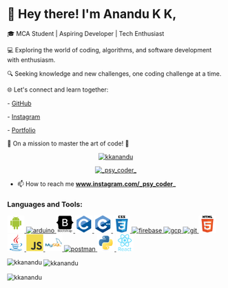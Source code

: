   <div class="bio-container">
        <h1>👋 Hey there! I'm Anandu K K, </h1>
        <p> 🎓 MCA Student | Aspiring Developer | Tech Enthusiast</p>
        <p>💻 Exploring the world of coding, algorithms, and software development with enthusiasm.</p>
        <p>🔍 Seeking knowledge and new challenges, one coding challenge at a time.</p>
        <p>🌐 Let's connect and learn together:</p>
        <p> - <a href="https://github.com/kkanandu">GitHub</a></p>
        <p> - <a href="https://www.instagram.com/_psy_coder_/">Instagram</a></p>
        <p> - <a href="https://kkanandu.github.io/portfolio//">Portfolio</a></p>
        <p>🌟 On a mission to master the art of code! 🚀</p>
    </div>
<!-- <h3 align="center">Student at AWH, Kuttikattoor🌟</h3> -->
<!-- <h3 align="center">Visit my Website Here.</h3>
<h4 align="center">https://kkanandu.github.io/portfolio//</h4> -->
<p align="center"> <a href="https://github.com/ryo-ma/github-profile-trophy"><img src="https://github-profile-trophy.vercel.app/?username=kkanandu" alt="kkanandu" /></a>
</p>
<p align="left"><a href="https://github-profile-trophy.vercel.app/?username=kkanandukk&title=Followers"></a></p>
<p align="center"> <a href="https://www.instagram.com/_psy_coder_/" target="blank"><img src="https://instagram.fccj6-1.fna.fbcdn.net/v/t51.2885-15/278069772_160925849684315_740864013438371039_n.webp?stp=dst-jpg_e35_s320x320&_nc_ht=instagram.fccj6-1.fna.fbcdn.net&_nc_cat=111&_nc_ohc=RdB3oIFQeCUAX-_D-M-&edm=AOQ1c0wBAAAA&ccb=7-5&oh=00_AfAgTnN7xvy2ok_6FC4PUKWoy7BdfCVJavJ7wz1INObymw&oe=63BEF1A7&_nc_sid=8fd12b?logo=instagram&style=for-the-badge" alt="_psy_coder_" /></a> </p>

- 📫 How to reach me **www.instagram.com/_psy_coder_**
<h3 align="left">Languages and Tools:</h3>
<p align="left"> <a href="https://developer.android.com" target="_blank"> <img src="https://raw.githubusercontent.com/devicons/devicon/master/icons/android/android-original-wordmark.svg" alt="android" width="40" height="40"/> </a> <a href="https://www.arduino.cc/" target="_blank"> <img src="https://cdn.worldvectorlogo.com/logos/arduino-1.svg" alt="arduino" width="40" height="40"/> </a> <a href="https://getbootstrap.com" target="_blank"> <img src="https://raw.githubusercontent.com/devicons/devicon/master/icons/bootstrap/bootstrap-plain-wordmark.svg" alt="bootstrap" width="40" height="40"/> </a> <a href="https://www.cprogramming.com/" target="_blank"> <img src="https://raw.githubusercontent.com/devicons/devicon/master/icons/c/c-original.svg" alt="c" width="40" height="40"/> </a> <a href="https://www.w3schools.com/cpp/" target="_blank"> <img src="https://raw.githubusercontent.com/devicons/devicon/master/icons/cplusplus/cplusplus-original.svg" alt="cplusplus" width="40" height="40"/> </a> <a href="https://www.w3schools.com/css/" target="_blank"> <img src="https://raw.githubusercontent.com/devicons/devicon/master/icons/css3/css3-original-wordmark.svg" alt="css3" width="40" height="40"/> </a> <a href="https://firebase.google.com/" target="_blank"> <img src="https://www.vectorlogo.zone/logos/firebase/firebase-icon.svg" alt="firebase" width="40" height="40"/> </a> <a href="https://cloud.google.com" target="_blank"> <img src="https://www.vectorlogo.zone/logos/google_cloud/google_cloud-icon.svg" alt="gcp" width="40" height="40"/> </a> <a href="https://git-scm.com/" target="_blank"> <img src="https://www.vectorlogo.zone/logos/git-scm/git-scm-icon.svg" alt="git" width="40" height="40"/> </a> <a href="https://www.w3.org/html/" target="_blank"> <img src="https://raw.githubusercontent.com/devicons/devicon/master/icons/html5/html5-original-wordmark.svg" alt="html5" width="40" height="40"/> </a> <a href="https://www.java.com" target="_blank"> <img src="https://raw.githubusercontent.com/devicons/devicon/master/icons/java/java-original.svg" alt="java" width="40" height="40"/> </a> <a href="https://developer.mozilla.org/en-US/docs/Web/JavaScript" target="_blank"> <img src="https://raw.githubusercontent.com/devicons/devicon/master/icons/javascript/javascript-original.svg" alt="javascript" width="40" height="40"/> </a> <a href="https://www.mysql.com/" target="_blank"> <img src="https://raw.githubusercontent.com/devicons/devicon/master/icons/mysql/mysql-original-wordmark.svg" alt="mysql" width="40" height="40"/> </a> <a href="https://postman.com" target="_blank"> <img src="https://www.vectorlogo.zone/logos/getpostman/getpostman-icon.svg" alt="postman" width="40" height="40"/> </a> <a href="https://www.python.org" target="_blank"> <img src="https://raw.githubusercontent.com/devicons/devicon/master/icons/python/python-original.svg" alt="python" width="40" height="40"/> </a> <a href="https://reactjs.org/" target="_blank"> <img src="https://raw.githubusercontent.com/devicons/devicon/master/icons/react/react-original-wordmark.svg" alt="react" width="40" height="40"/> </a> </p>

<p><img align="left" src="https://github-readme-stats.vercel.app/api/top-langs?username=kkanandu&show_icons=true&locale=en&layout=compact" alt="kkanandu" /></p>

<p>&nbsp;<img align="center" src="https://github-readme-stats.vercel.app/api?username=kkanandu&show_icons=true&locale=en" alt="kkanandu" /></p>

<p><img align="center" src="https://github-readme-streak-stats.herokuapp.com/?user=kkanandu&" alt="kkanandu" /></p>


</html>
